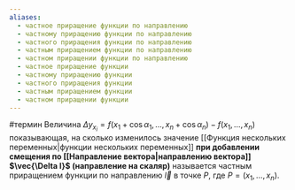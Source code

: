 ```yaml
---
aliases:
  - частное приращение функции по направлению
  - частному приращению функции по направлению
  - частного приращения функции по направлению
  - частным приращением функции по направлению
  - частном приращении функции по направлению
  - частное приращение функции
  - частному приращению функции
  - частного приращения функции
  - частным приращением функции
  - частном приращении функции
---
```

#термин 
Величина $\Delta y_{x_i} = f(x_1 + \cos{\alpha_1}, \dots, x_n + \cos{\alpha_n}) - f(x_1, \dots, x_n)$
показывающая, на сколько изменилось значение [[Функция нескольких переменных|функции нескольких переменных]] **при добавлении смещения по [[Направление вектора|направлению вектора]] $\vec{\Delta l}$ (направление на скаляр)** называется частным приращением функции по направлению $\vec{l}$ в точке $P$, где $P = (x_1, \dots, x_n)$. 